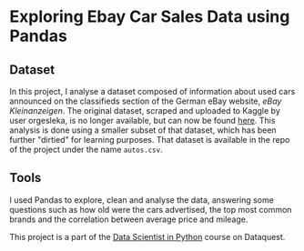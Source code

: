 # Exploring Ebay Car Sales Data using Pandas

## Dataset
In this project, I analyse a dataset composed of information about used cars announced on the classifieds section of the German eBay website, *eBay Kleinanzeigen*. The original dataset, scraped and uploaded to Kaggle by user orgesleka, is no longer available, but can now be found [here](https://data.world/data-society/used-cars-data). This analysis is done using a smaller subset of that dataset, which has been further "dirtied" for learning purposes. That dataset is available in the repo of the project under the name `autos.csv`.

## Tools
I used Pandas to explore, clean and analyse the data, answering some questions such as how old were the cars advertised, the top most common brands and the correlation between average price and mileage.

This project is a part of the [Data Scientist in Python](https://www.dataquest.io/path/data-scientist/) course on Dataquest. 
